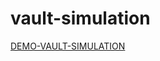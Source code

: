 # vault-simulation
<a href="https://codesimulation.muhammadansari1.repl.co/">DEMO-VAULT-SIMULATION</a>
